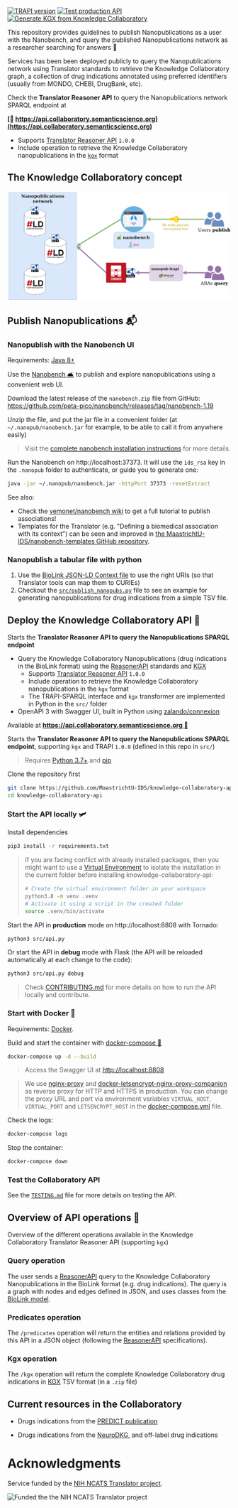 [![TRAPI version](https://img.shields.io/badge/TRAPI-v1.0.0-blueviolet)](https://github.com/NCATSTranslator/ReasonerAPI) [![Test production API](https://github.com/MaastrichtU-IDS/knowledge-collaboratory-api/actions/workflows/run-tests-prod.yml/badge.svg)](https://github.com/MaastrichtU-IDS/knowledge-collaboratory-api/actions/workflows/run-tests-prod.yml) [![Generate KGX from Knowledge Collaboratory](https://github.com/MaastrichtU-IDS/knowledge-collaboratory-api/actions/workflows/generate-kgx.yml/badge.svg)](https://github.com/MaastrichtU-IDS/knowledge-collaboratory-api/actions/workflows/generate-kgx.yml)

This repository provides guidelines to publish Nanopublications as a user with the Nanobench, and query the published Nanopublications network as a researcher searching for answers 💬

Services has been been deployed publicly to query the Nanopublications network using Translator standards to retrieve the Knowledge Collaboratory graph, a collection of drug indications annotated using preferred identifiers (usually from MONDO, CHEBI, DrugBank, etc).

Check the **Translator Reasoner API** to query the Nanopublications network SPARQL endpoint at

**[🔗 https://api.collaboratory.semanticscience.org](https://api.collaboratory.semanticscience.org)**

* Supports [Translator Reasoner API](https://github.com/NCATSTranslator/ReasonerAPI) `1.0.0`
* Include operation to retrieve the Knowledge Collaboratory nanopublications in the [`kgx`](https://github.com/biolink/kgx) format

## The Knowledge Collaboratory concept

![PSKG](PSKG-knowledge_collaboratory.png)

## Publish Nanopublications 📬

### Nanopublish with the Nanobench UI

Requirements: [Java 8+](https://openjdk.java.net/install/)

Use the [Nanobench 🛋️](https://github.com/peta-pico/nanobench) to publish and explore nanopublications using a convenient web UI.

Download the latest release of the `nanobench.zip` file from GitHub: https://github.com/peta-pico/nanobench/releases/tag/nanobench-1.19

Unzip the file, and put the jar file in a convenient folder (at `~/.nanopub/nanobench.jar` for example, to be able to call it from anywhere easily)

> Visit the [complete nanobench installation instructions](https://github.com/peta-pico/nanobench/blob/master/INSTALL.md) for more details.

Run the Nanobench on http://localhost:37373. It will use the `ids_rsa` key in the `.nanopub` folder to authenticate, or guide you to generate one:

```bash
java -jar ~/.nanopub/nanobench.jar -httpPort 37373 -resetExtract
```

See also:

* Check the [vemonet/nanobench wiki](https://github.com/vemonet/nanobench/wiki/Add-an-evidence-to-an-association) to get a full tutorial to publish associations!
* Templates for the Translator (e.g. "Defining a biomedical association with its context") can be seen and improved in [the MaastrichtU-IDS/nanobench-templates GitHub repository](https://github.com/MaastrichtU-IDS/nanobench-templates/tree/master/templates/translator).

### Nanopublish a tabular file with python

1. Use the [BioLink JSON-LD Context file](https://github.com/biolink/biolink-model/blob/master/context.jsonld) to use the right URIs (so that Translator tools can map them to CURIEs)
2. Checkout the [`src/publish_nanopubs.py`](https://github.com/MaastrichtU-IDS/knowledge-collaboratory-api/blob/master/src/publish_nanopubs.py) file to see an example for generating nanopublications for drug indications from a simple TSV file.

## Deploy the Knowledge Collaboratory API 🚀

Starts the **Translator Reasoner API to query the Nanopublications SPARQL endpoint**

* Query the Knowledge Collaboratory Nanopublications (drug indications in the BioLink format) using the [ReasonerAPI](https://github.com/NCATSTranslator/ReasonerAPI) standards and [KGX](https://github.com/biolink/kgx)
  * Supports [Translator Reasoner API](https://github.com/NCATSTranslator/ReasonerAPI) `1.0.0` 
  * Include operation to retrieve the Knowledge Collaboratory nanopublications in the `kgx` format
  * The TRAPI-SPARQL interface and `kgx` transformer are implemented in Python in the `src/` folder
* OpenAPI 3 with Swagger UI, built in Python using [zalando/connexion](https://github.com/zalando/connexion)

Available at **[https://api.collaboratory.semanticscience.org 🔗](https://api.collaboratory.semanticscience.org)**

Starts the **Translator Reasoner API to query the Nanopublications SPARQL endpoint**, supporting `kgx` and TRAPI `1.0.0` (defined in this repo in `src/`)

> Requires [Python 3.7+](https://www.python.org/downloads/) and [pip](https://pip.pypa.io/en/stable/installing/)

Clone the repository first

```bash
git clone https://github.com/MaastrichtU-IDS/knowledge-collaboratory-api.git
cd knowledge-collaboratory-api
```

### Start the API locally 🛩️

Install dependencies

```bash
pip3 install -r requirements.txt
```

> If you are facing conflict with already installed packages, then you might want to use a [Virtual Environment](https://docs.python.org/3/tutorial/venv.html) to isolate the installation in the current folder before installing knowledge-collaboratory-api:
>
> ```bash
> # Create the virtual environment folder in your workspace
> python3.8 -m venv .venv
> # Activate it using a script in the created folder
> source .venv/bin/activate
> ```
>

Start the API in **production** mode on http://localhost:8808 with Tornado:

```bash
python3 src/api.py
```

Or start the API in **debug** mode with Flask (the API will be reloaded automatically at each change to the code):

```bash
python3 src/api.py debug
```

>  Check [CONTRIBUTING.md](/CONTRIBUTING.md) for more details on how to run the API locally and contribute.

### Start with Docker 🐳

Requirements: [Docker](https://docs.docker.com/get-docker/).

Build and start the container with [docker-compose 🐳](https://docs.docker.com/compose/)

```bash
docker-compose up -d --build
```

> Access the Swagger UI at [http://localhost:8808](http://localhost:8808)

> We use [nginx-proxy](https://github.com/nginx-proxy/nginx-proxy) and [docker-letsencrypt-nginx-proxy-companion](https://github.com/nginx-proxy/docker-letsencrypt-nginx-proxy-companion) as reverse proxy for HTTP and HTTPS in production. You can change the proxy URL and port via environment variables `VIRTUAL_HOST`, `VIRTUAL_PORT` and `LETSENCRYPT_HOST` in the [docker-compose.yml](https://github.com/MaastrichtU-IDS/knowledge-collaboratory-api/blob/master/docker-compose.yml) file.

Check the logs:

```bash
docker-compose logs
```

Stop the container:

```bash
docker-compose down
```

### Test the Collaboratory API

See the [`TESTING.md`](/TESTING.md) file for more details on testing the API.

## Overview of API operations 🧭

Overview of the different operations available in the Knowledge Collaboratory Translator Reasoner API (supporting `kgx`)

### Query operation

The user sends a [ReasonerAPI](https://github.com/NCATSTranslator/ReasonerAPI) query to the Knowledge Collaboratory Nanopublications in the BioLink format (e.g. drug indications). The query is a graph with nodes and edges defined in JSON, and uses classes from the [BioLink model](https://biolink.github.io/biolink-model).

### Predicates operation

The `/predicates` operation will return the entities and relations provided by this API in a JSON object (following the [ReasonerAPI](https://github.com/NCATSTranslator/ReasonerAPI) specifications).

### Kgx operation

The `/kgx` operation will return the complete Knowledge Collaboratory drug indications in [KGX](https://github.com/biolink/kgx) TSV format (in a `.zip` file)

## Current resources in the Collaboratory

* Drugs indications from the [PREDICT publication](https://www.ncbi.nlm.nih.gov/pmc/articles/PMC3159979/)

* Drugs indications from the [NeuroDKG](https://github.com/MaastrichtU-IDS/neuro_dkg/), and off-label drug indications

# Acknowledgments

Service funded by the [NIH NCATS Translator project](https://ncats.nih.gov/translator/about). 

![Funded the the NIH NCATS Translator project](https://ncats.nih.gov/files/TranslatorGraphic2020_1100x420.jpg)